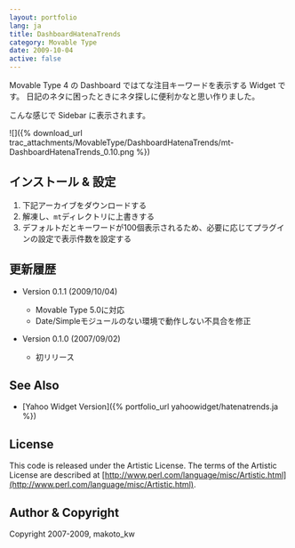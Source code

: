 ```yaml
---
layout: portfolio
lang: ja
title: DashboardHatenaTrends
category: Movable Type
date: 2009-10-04
active: false
---
```

Movable Type 4 の Dashboard ではてな注目キーワードを表示する Widget です。
日記のネタに困ったときにネタ探しに便利かなと思い作りました。

こんな感じで Sidebar に表示されます。

![]({% download_url trac_attachments/MovableType/DashboardHatenaTrends/mt-DashboardHatenaTrends_0.10.png %})

## インストール & 設定

1. 下記アーカイブをダウンロードする
1. 解凍し、``mt``ディレクトリに上書きする
1. デフォルトだとキーワードが100個表示されるため、必要に応じてプラグインの設定で表示件数を設定する

## 更新履歴

* Version 0.1.1 (2009/10/04)
  * Movable Type 5.0に対応
  * Date/Simpleモジュールのない環境で動作しない不具合を修正

* Version 0.1.0 (2007/09/02)
  * 初リリース

## See Also

* [Yahoo Widget Version]({% portfolio_url yahoowidget/hatenatrends.ja %})

## License

This code is released under the Artistic License. The terms of the Artistic License are described at [http://www.perl.com/language/misc/Artistic.html](http://www.perl.com/language/misc/Artistic.html).

## Author & Copyright

Copyright 2007-2009, makoto_kw 

